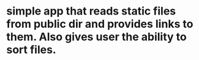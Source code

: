<h1>simple app that reads static files from public dir and provides links to them. Also gives user the ability to sort files.</h1>
